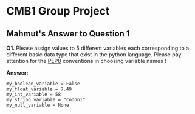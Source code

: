 # CMB1 Group Project
## Mahmut's Answer to Question 1

**Q1.** Please assign values to 5 different variables each corresponding to a 
different basic data type that exist in the python language. Please pay attention
for the [PEP8](https://www.python.org/dev/peps/pep-0008/) conventions in choosing 
variable names !

**Answer:**

```
my_boolean_variable = False
my_float_variable = 7.49
my_int_variable = 58
my_string_variable = "codon1"
my_null_variable = None
```

